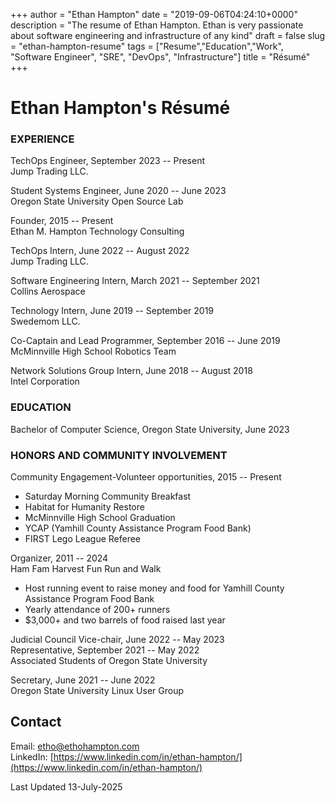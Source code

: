 +++
author = "Ethan Hampton"
date = "2019-09-06T04:24:10+0000"
description = "The resume of Ethan Hampton. Ethan is very passionate about software engineering and infrastructure of any kind"
draft = false
slug = "ethan-hampton-resume"
tags = ["Resume","Education","Work", "Software Engineer", "SRE", "DevOps", "Infrastructure"]
title = "Résumé"
+++

# Ethan Hampton's Résumé
### EXPERIENCE
TechOps Engineer, September 2023 -- Present  
Jump Trading LLC.


Student Systems Engineer, June 2020 -- June 2023  
Oregon State University Open Source Lab


Founder, 2015 -- Present  
Ethan M. Hampton Technology Consulting


TechOps Intern, June 2022 -- August 2022  
Jump Trading LLC.


Software Engineering Intern, March 2021 -- September 2021  
Collins Aerospace


Technology Intern, June 2019 -- September 2019  
Swedemom LLC.


Co-Captain and Lead Programmer, September 2016 -- June 2019  
McMinnville High School Robotics Team


Network Solutions Group Intern, June 2018 -- August 2018  
Intel Corporation

### EDUCATION
Bachelor of Computer Science, Oregon State University, June 2023

### HONORS AND COMMUNITY INVOLVEMENT
Community Engagement-Volunteer opportunities, 2015 -- Present
-   Saturday Morning Community Breakfast
-   Habitat for Humanity Restore
-   McMinnville High School Graduation
-   YCAP (Yamhill County Assistance
    Program Food Bank)
-   FIRST Lego League Referee

Organizer, 2011 -- 2024  
Ham Fam Harvest Fun Run and Walk
-   Host running event to raise money and food for Yamhill County
    Assistance Program Food Bank
-   Yearly attendance of 200+ runners
-   $3,000+ and two barrels of food raised last year

Judicial Council Vice-chair, June 2022 -- May 2023  
Representative, September 2021 -- May 2022  
Associated Students of Oregon State University

Secretary, June 2021 -- June 2022  
Oregon State University Linux User Group

## Contact
Email: [etho@ethohampton.com](mailto:etho@ethohampton.com)  
LinkedIn: [https://www.linkedin.com/in/ethan-hampton/](https://www.linkedin.com/in/ethan-hampton/)


Last Updated 13-July-2025
